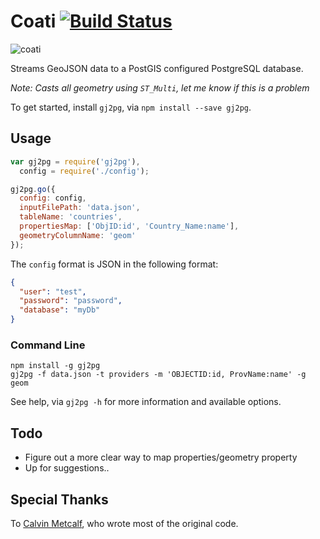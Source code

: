 # Coati [![Build Status][2]][3]

![coati][4]

Streams GeoJSON data to a PostGIS configured PostgreSQL database.

*Note: Casts all geometry using `ST_Multi`, let me know if this is a problem*

To get started, install `gj2pg`, via `npm install --save gj2pg`.


## Usage

```js
var gj2pg = require('gj2pg'),
  config = require('./config');

gj2pg.go({
  config: config,
  inputFilePath: 'data.json',
  tableName: 'countries',
  propertiesMap: ['ObjID:id', 'Country_Name:name'],
  geometryColumnName: 'geom'
});
```

The `config` format is JSON in the following format:

```json
{
  "user": "test",
  "password": "password",
  "database": "myDb"
}
```

### Command Line

```
npm install -g gj2pg
gj2pg -f data.json -t providers -m 'OBJECTID:id, ProvName:name' -g geom
```

See help, via `gj2pg -h` for more information and available options.


## Todo

* Figure out a more clear way to map properties/geometry property
* Up for suggestions..


## Special Thanks

To [Calvin Metcalf][1], who wrote most of the original code.

[1]: https://github.com/calvinmetcalf
[2]: https://travis-ci.org/AppGeo/coati.svg?branch=master
[3]: https://travis-ci.org/AppGeo/coati
[4]: http://upload.wikimedia.org/wikipedia/commons/e/e0/Coati_%28PSF%29.jpg
